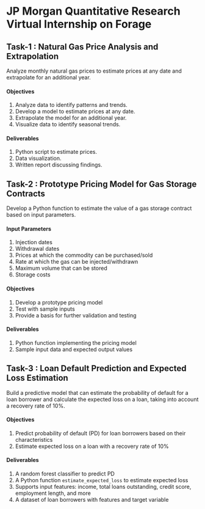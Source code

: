 # JP Morgan Quantitative Research Virtual Internship on Forage

## Task-1 : Natural Gas Price Analysis and Extrapolation
Analyze monthly natural gas prices to estimate prices at any date and extrapolate for an additional year.

#### Objectives

1. Analyze data to identify patterns and trends.
2. Develop a model to estimate prices at any date.
3. Extrapolate the model for an additional year.
4. Visualize data to identify seasonal trends.

#### Deliverables

1. Python script to estimate prices.
2. Data visualization.
3. Written report discussing findings.

## Task-2 : Prototype Pricing Model for Gas Storage Contracts
Develop a Python function to estimate the value of a gas storage contract based on input parameters.

#### Input Parameters
1. Injection dates
2. Withdrawal dates
3. Prices at which the commodity can be purchased/sold
4. Rate at which the gas can be injected/withdrawn
5. Maximum volume that can be stored
6. Storage costs

#### Objectives
1. Develop a prototype pricing model
2. Test with sample inputs
3. Provide a basis for further validation and testing

#### Deliverables
1. Python function implementing the pricing model
2. Sample input data and expected output values

## Task-3 : Loan Default Prediction and Expected Loss Estimation
Build a predictive model that can estimate the probability of default for a loan borrower and calculate the expected loss on a loan, taking into account a recovery rate of 10%.

#### Objectives

1. Predict probability of default (PD) for loan borrowers based on their characteristics
2. Estimate expected loss on a loan with a recovery rate of 10%

#### Deliverables

1. A random forest classifier to predict PD
2. A Python function `estimate_expected_loss` to estimate expected loss
3. Supports input features: income, total loans outstanding, credit score, employment length, and more
4. A dataset of loan borrowers with features and target variable

